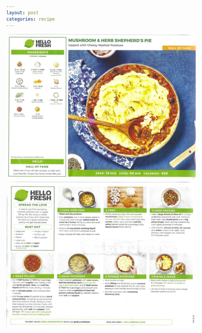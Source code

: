 ```yaml
---
layout: post
categories: recipe
---
```


![alt text](/media/Hello_Fresh/Scan_0043.jpg "Mushroom and Herb Shepherds Pie Front")
![alt text](/media/Hello_Fresh/Scan_0044.jpg "Mushroom and Herb Shepherds Pie Back")
